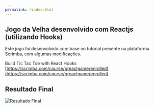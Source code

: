 ```yaml
---
permalink: /index.html
---
```

## Jogo da Velha desenvolvido com Reactjs (utilizando Hooks)

Este jogo foi desenvolvido com base no tutorial presente na plataforma Scrimba, com algumas modificações.

Build Tic Tac Toe with React Hooks [https://scrimba.com/course/greactgame/enrolled](https://scrimba.com/course/greactgame/enrolled)

## Resultado Final

![Resultado Final](https://github.com/yesminmarie/reactjs-tic-tac-toe/blob/master/gif/tic-tac-toe.gif)
